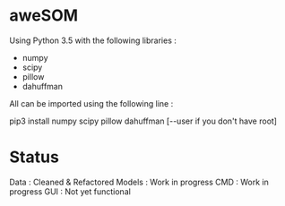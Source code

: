 # aweSOM

Using Python 3.5 with the following libraries :

- numpy
- scipy
- pillow
- dahuffman

All can be imported using the following line :

pip3 install numpy scipy pillow dahuffman [--user if you don't have root]


# Status

Data : Cleaned & Refactored
Models : Work in progress
CMD : Work in progress
GUI : Not yet functional